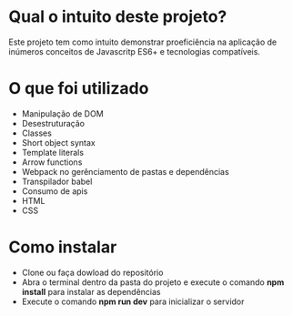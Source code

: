 # Qual o intuito deste projeto?

Este projeto tem como intuito demonstrar proeficiência na aplicação de inúmeros conceitos de Javascritp ES6+ e tecnologias compatíveis. 

# O que foi utilizado

- Manipulação de DOM
- Desestruturação 
- Classes 
- Short object syntax
- Template literals 
- Arrow functions
- Webpack no gerênciamento de pastas e dependências
- Transpilador babel
- Consumo de apis 
- HTML
- CSS

# Como instalar
- Clone ou faça dowload do repositório
- Abra o terminal dentro da pasta do projeto e execute o comando **npm install** para instalar as dependências
- Execute o comando **npm run dev** para inicializar o servidor


